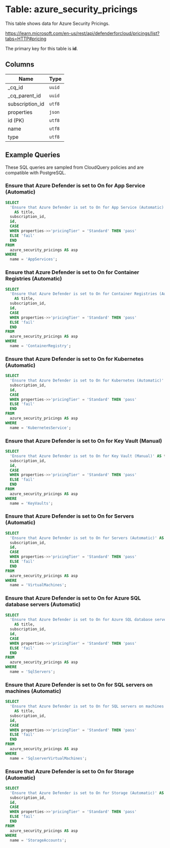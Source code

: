 # Table: azure_security_pricings

This table shows data for Azure Security Pricings.

https://learn.microsoft.com/en-us/rest/api/defenderforcloud/pricings/list?tabs=HTTP#pricing

The primary key for this table is **id**.

## Columns

| Name          | Type          |
| ------------- | ------------- |
|_cq_id|`uuid`|
|_cq_parent_id|`uuid`|
|subscription_id|`utf8`|
|properties|`json`|
|id (PK)|`utf8`|
|name|`utf8`|
|type|`utf8`|

## Example Queries

These SQL queries are sampled from CloudQuery policies and are compatible with PostgreSQL.

### Ensure that Azure Defender is set to On for App Service (Automatic)

```sql
SELECT
  'Ensure that Azure Defender is set to On for App Service (Automatic)'
    AS title,
  subscription_id,
  id,
  CASE
  WHEN properties->>'pricingTier' = 'Standard' THEN 'pass'
  ELSE 'fail'
  END
FROM
  azure_security_pricings AS asp
WHERE
  name = 'AppServices';
```

### Ensure that Azure Defender is set to On for Container Registries (Automatic)

```sql
SELECT
  'Ensure that Azure Defender is set to On for Container Registries (Automatic)'
    AS title,
  subscription_id,
  id,
  CASE
  WHEN properties->>'pricingTier' = 'Standard' THEN 'pass'
  ELSE 'fail'
  END
FROM
  azure_security_pricings AS asp
WHERE
  name = 'ContainerRegistry';
```

### Ensure that Azure Defender is set to On for Kubernetes (Automatic)

```sql
SELECT
  'Ensure that Azure Defender is set to On for Kubernetes (Automatic)' AS title,
  subscription_id,
  id,
  CASE
  WHEN properties->>'pricingTier' = 'Standard' THEN 'pass'
  ELSE 'fail'
  END
FROM
  azure_security_pricings AS asp
WHERE
  name = 'KubernetesService';
```

### Ensure that Azure Defender is set to On for Key Vault (Manual)

```sql
SELECT
  'Ensure that Azure Defender is set to On for Key Vault (Manual)' AS title,
  subscription_id,
  id,
  CASE
  WHEN properties->>'pricingTier' = 'Standard' THEN 'pass'
  ELSE 'fail'
  END
FROM
  azure_security_pricings AS asp
WHERE
  name = 'KeyVaults';
```

### Ensure that Azure Defender is set to On for Servers (Automatic)

```sql
SELECT
  'Ensure that Azure Defender is set to On for Servers (Automatic)' AS title,
  subscription_id,
  id,
  CASE
  WHEN properties->>'pricingTier' = 'Standard' THEN 'pass'
  ELSE 'fail'
  END
FROM
  azure_security_pricings AS asp
WHERE
  name = 'VirtualMachines';
```

### Ensure that Azure Defender is set to On for Azure SQL database servers (Automatic)

```sql
SELECT
  'Ensure that Azure Defender is set to On for Azure SQL database servers (Automatic)'
    AS title,
  subscription_id,
  id,
  CASE
  WHEN properties->>'pricingTier' = 'Standard' THEN 'pass'
  ELSE 'fail'
  END
FROM
  azure_security_pricings AS asp
WHERE
  name = 'SqlServers';
```

### Ensure that Azure Defender is set to On for SQL servers on machines (Automatic)

```sql
SELECT
  'Ensure that Azure Defender is set to On for SQL servers on machines (Automatic)'
    AS title,
  subscription_id,
  id,
  CASE
  WHEN properties->>'pricingTier' = 'Standard' THEN 'pass'
  ELSE 'fail'
  END
FROM
  azure_security_pricings AS asp
WHERE
  name = 'SqlserverVirtualMachines';
```

### Ensure that Azure Defender is set to On for Storage (Automatic)

```sql
SELECT
  'Ensure that Azure Defender is set to On for Storage (Automatic)' AS title,
  subscription_id,
  id,
  CASE
  WHEN properties->>'pricingTier' = 'Standard' THEN 'pass'
  ELSE 'fail'
  END
FROM
  azure_security_pricings AS asp
WHERE
  name = 'StorageAccounts';
```


